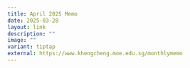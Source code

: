 ```yaml
---
title: April 2025 Memo
date: 2025-03-28
layout: link
description: ""
image: ""
variant: tiptap
external: https://www.khengcheng.moe.edu.sg/monthlymemo
---
```

